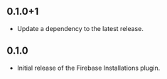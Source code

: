 ## 0.1.0+1

 - Update a dependency to the latest release.

## 0.1.0

 - Initial release of the Firebase Installations plugin.
